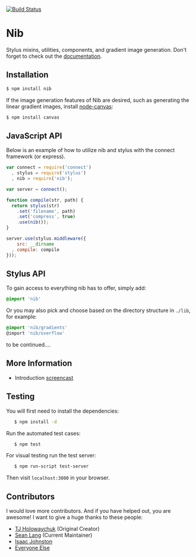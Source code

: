 [![Build Status](https://travis-ci.org/visionmedia/nib.png?branch=master)](https://travis-ci.org/visionmedia/nib)

# Nib

  Stylus mixins, utilities, components, and gradient image generation. Don't forget to check out the [documentation](http://visionmedia.github.com/nib/).

## Installation

```bash
$ npm install nib
```

 If the image generation features of Nib are desired, such as generating the linear gradient images, install [node-canvas](http://github.com/learnboost/node-canvas):
 
```bash 
$ npm install canvas
```

## JavaScript API

 Below is an example of how to utilize nib and stylus with the connect framework (or express).

```javascript
var connect = require('connect')
  , stylus = require('stylus')
  , nib = require('nib');

var server = connect();

function compile(str, path) {
  return stylus(str)
	.set('filename', path)
	.set('compress', true)
	.use(nib());
}

server.use(stylus.middleware({
	src: __dirname
  , compile: compile
}));
```

## Stylus API

  To gain access to everything nib has to offer, simply add:

  ```css
  @import 'nib'
  ```
  
  Or you may also pick and choose based on the directory structure in `./lib`, for example:
  
  ```css
  @import 'nib/gradients'
  @import 'nib/overflow'
  ```
  
to be continued....

## More Information

  - Introduction [screencast](http://www.screenr.com/M6a)

## Testing

 You will first need to install the dependencies:
 
 ```bash
    $ npm install -d
 ```
 
 Run the automated test cases:
 
 ```bash
    $ npm test
 ```
 
 For visual testing run the test server:
 
 ```bash
    $ npm run-script test-server
 ```
 
 Then visit `localhost:3000` in your browser.

## Contributors

I would love more contributors. And if you have helped out, you are awesome! I want to give a huge thanks to these people:

  - [TJ Holowaychuk](https://github.com/visionmedia) (Original Creator)
  - [Sean Lang](https://github.com/slang800) (Current Maintainer)
  - [Isaac Johnston](https://github.com/superstructor)
  - [Everyone Else](https://github.com/visionmedia/nib/contributors)
